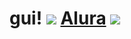 # gui!     ![](https://img.shields.io/badge/JavaScript-323330?style=for-the-badge&logo=javascript&logoColor=F7DF1E)  [Alura](https://www.alura.com.br)  [![](https://img.shields.io/badge/Instagram-E4405F?style=for-the-badge&logo=instagram&logoColor=white)](https://www.instagram.com/aluraonline/)
